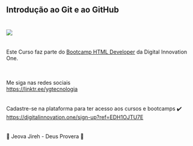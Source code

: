 ## Introdução ao Git e ao GitHub

<h1>
   <img src="https://scontent.fsjk2-1.fna.fbcdn.net/v/t1.6435-9/182148347_1418824488471369_4851469128732692967_n.png?_nc_cat=103&ccb=1-3&_nc_sid=0debeb&_nc_ohc=cabGc_JnwskAX9GsAqW&_nc_ht=scontent.fsjk2-1.fna&oh=9f0b841c55f107d1950c4ac45e48676d&oe=60B51FF4" border="0">
</h1>
<br>
Este Curso faz parte do <a href="https://web.digitalinnovation.one/track/html-web-developer">Bootcamp HTML Developer</a> da Digital Innovation One.
<br>
<br>
<br>

Me siga nas redes sociais<br>
https://linktr.ee/ygtecnologia
<br><br><br>
Cadastre-se na plataforma para ter acesso aos cursos e bootcamps 
	✔️  https://digitalinnovation.one/sign-up?ref=EDH1OJTU7E
<br><br><br>
🙏 Jeova Jireh - Deus Provera 🙏